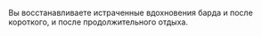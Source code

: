 Вы восстанавливаете истраченные вдохновения барда и после короткого, и после продолжительного отдыха.